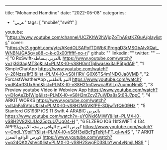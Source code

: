 ---
title: "Mohamed Hamdino"
date: "2022-05-08"
categories:
  - "عربي"
tags:
  [
    "mobile","swift"
  ]

youtube: "https://www.youtube.com/channel/UCZKhW2hWjqZoThA8stKZGuA/playlists"
cover: "https://yt3.ggpht.com/ytc/AKedOLSAPofTDWbKlPrqgqD3rMSGbAIvXQat_WNBNJGA5g=s88-c-k-c0x00ffffff-no-rj"
github: ""
linkedin: ""
twitter: ""
---[ "0 RxSwift-بالعربي ببساطه https://www.youtube.com/watch?v=zj3G3aqMT3g&list=PLMX-l0-vS8H0mtTpIiwasex3aIP5tpdA9 ", "1 SimpleChatApp https://www.youtube.com/watch?v=28Nzzu1lf3I&list=PLMX-l0-vS8H1RV-G0X6TS4m1NDOJa8VMB ", "2 ForcastWeatherApp التبو بالطقس https://www.youtube.com/watch?v=dK4m13UxAmI&list=PLMX-l0-vS8H2fm0wwca8VILg7uumqNmiS ", "3 Preview youtube Video in Webview App https://www.youtube.com/watch?v=D1oAeZb1WIg&list=PLMX-l0-vS8H2mZcyZ7uWDa8sSt6RJ7ppC ", "4 ARKIT WORKS https://www.youtube.com/watch?v=ltJnFa5VtdU&list=PLMX-l0-vS8H2M5VKfPE-3OjwTrfQh09Hz ", "5 Stanford CS193P iOS 11 Swift 4 ARABIC بالعربي https://www.youtube.com/watch?v=uYONxI6MiWY&list=PLMX-l0-vS8H2V82KlJUo25gzuU7Ug04-H ", "6 ELZERO IOS 11#SWIFT 4 (34 APPS)كورس الشرح الوافي برمجه الايفون https://www.youtube.com/watch?v=Ondl_Y9piFY&list=PLMX-l0-vS8H3eiBcTgTeNjf-FT_ql-w4S ", "7 ARKIT كورس الواقع المعزز https://www.youtube.com/watch?v=p24QKX7shVc&list=PLMX-l0-vS8H2SwgFD38LbYwn4vNmjLNS9 " ]
